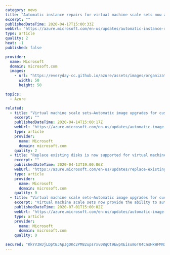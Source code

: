 ```yaml
---
category: news
title: "Automatic instance repairs for virtual machine scale sets now available"
excerpt: ""
publishedDateTime: 2020-04-17T15:00:33Z
webUrl: "https://azure.microsoft.com/en-us/updates/automatic-instance-repairs-for-azure-vmss-now-generally-available/"
type: article
quality: 2
heat: -1
published: false

provider:
  name: Microsoft
  domain: microsoft.com
  images:
    - url: "https://everyday-cc.github.io/azure/assets/images/organizations/microsoft.com-50x50.jpg"
      width: 50
      height: 50

topics:
  - Azure

related:
  - title: "Virtual machine scale sets—Automatic image upgrades for custom images"
    excerpt: ""
    publishedDateTime: 2020-04-14T15:00:17Z
    webUrl: "https://azure.microsoft.com/en-us/updates/automatic-image-upgrade-for-custom-images-now-in-preview-for-azure-vmss/"
    type: article
    provider:
      name: Microsoft
      domain: microsoft.com
    quality: 2
  - title: "Replace existing disks is now supported for virtual machines with custom images"
    excerpt: ""
    publishedDateTime: 2020-04-13T19:00:06Z
    webUrl: "https://azure.microsoft.com/en-us/updates/replace-existing-azurevms-custom-images/"
    type: article
    provider:
      name: Microsoft
      domain: microsoft.com
    quality: 0
  - title: "Virtual machine scale sets—Automatic image upgrades for custom images now available"
    excerpt: "Virtual machine scale sets now provide the ability to automatically deploy new versions of custom images to scale set virtual machines. "
    publishedDateTime: 2020-07-01T15:00:02Z
    webUrl: "https://azure.microsoft.com/en-us/updates/automatic-image-upgrade-for-custom-images-now-available-for-azure-vmss/"
    type: article
    provider:
      name: Microsoft
      domain: microsoft.com
    quality: 0

secured: "KkYV3WJjLDptBJApJgOKc2PM82upsrxv08qOt9EwpXEisum6T04CnsHkWFMNxVpUeWtiqi4mj/THzUYmXKg2xl4o9qYELiCIB0JoCcTX5L91W2Mto9lakAE8+ZdpS3JwSfSKF354H0hgN3D7ZXcKupJr7b7ufKWxhjkNhojNUegxPY03ZnIYNPm5Mv2zaDEHmQLffxSHi+8y0QBIVQ2Z/saapkoZ4XtQ0EVvfbEi9m3sLIron6whLFY5oAvtyeqAUL/uJaITH3d7ssPR9ftRxogRbhbL23IMTHMaAp5owbSHteBLcaQc2mHboMzBzEW4Ui2OLLFCMJp/in3vJnoClA==;ndxE5ngcqc8zMJKeEOnkOg=="
---
```


